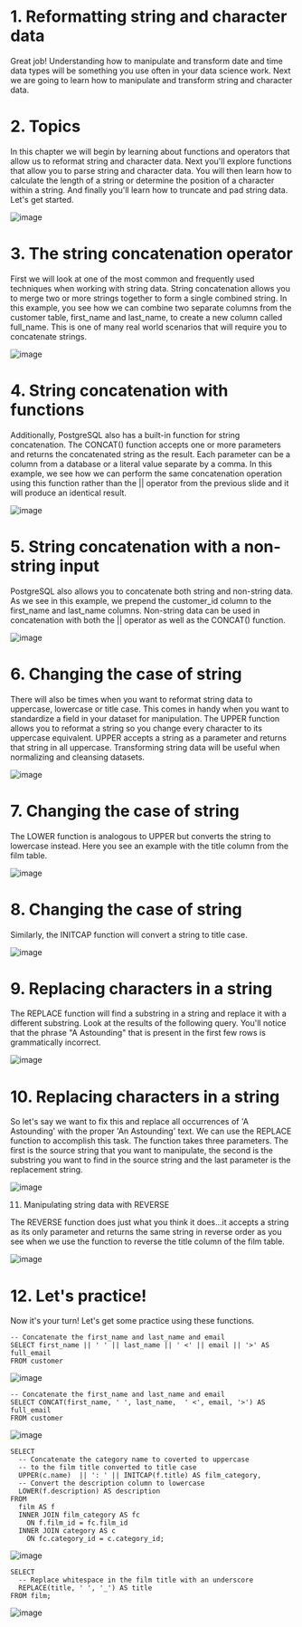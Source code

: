 # 1. Reformatting string and character data

Great job! Understanding how to manipulate and transform date and time data types will be something you use often in your data science work. Next we are going to learn how to manipulate and transform string and character data.

# 2. Topics

In this chapter we will begin by learning about functions and operators that allow us to reformat string and character data. Next you'll explore functions that allow you to parse string and character data. You will then learn how to calculate the length of a string or determine the position of a character within a string. And finally you'll learn how to truncate and pad string data. Let's get started.

![image](https://github.com/artempohribnyi/datacamp/assets/113499718/d0b284d8-cff5-4424-a17f-fbe01c39252e)


# 3. The string concatenation operator

First we will look at one of the most common and frequently used techniques when working with string data. String concatenation allows you to merge two or more strings together to form a single combined string. In this example, you see how we can combine two separate columns from the customer table, first_name and last_name, to create a new column called full_name. This is one of many real world scenarios that will require you to concatenate strings.

![image](https://github.com/artempohribnyi/datacamp/assets/113499718/7cf3675f-2ea5-4dec-a327-28c3450dce8e)


# 4. String concatenation with functions

Additionally, PostgreSQL also has a built-in function for string concatenation. The CONCAT() function accepts one or more parameters and returns the concatenated string as the result. Each parameter can be a column from a database or a literal value separate by a comma. In this example, we see how we can perform the same concatenation operation using this function rather than the || operator from the previous slide and it will produce an identical result.

![image](https://github.com/artempohribnyi/datacamp/assets/113499718/568d25d6-aab3-4bb1-afb1-5dc0b3b19892)


# 5. String concatenation with a non-string input

PostgreSQL also allows you to concatenate both string and non-string data. As we see in this example, we prepend the customer_id column to the first_name and last_name columns. Non-string data can be used in concatenation with both the || operator as well as the CONCAT() function.

![image](https://github.com/artempohribnyi/datacamp/assets/113499718/016ab9e6-d13e-444f-8824-2af4b4dd9f51)


# 6. Changing the case of string

There will also be times when you want to reformat string data to uppercase, lowercase or title case. This comes in handy when you want to standardize a field in your dataset for manipulation. The UPPER function allows you to reformat a string so you change every character to its uppercase equivalent. UPPER accepts a string as a parameter and returns that string in all uppercase. Transforming string data will be useful when normalizing and cleansing datasets.

![image](https://github.com/artempohribnyi/datacamp/assets/113499718/8cac1d77-7fd4-42c2-8cde-0833414d74f0)


# 7. Changing the case of string

The LOWER function is analogous to UPPER but converts the string to lowercase instead. Here you see an example with the title column from the film table.

![image](https://github.com/artempohribnyi/datacamp/assets/113499718/dd26bae2-0f88-462f-9d6a-7c01ff63b04f)


# 8. Changing the case of string

Similarly, the INITCAP function will convert a string to title case.

![image](https://github.com/artempohribnyi/datacamp/assets/113499718/0c1ab9e2-f315-4733-9957-3196b063117f)

# 9. Replacing characters in a string

The REPLACE function will find a substring in a string and replace it with a different substring. Look at the results of the following query. You'll notice that the phrase "A Astounding" that is present in the first few rows is grammatically incorrect.

![image](https://github.com/artempohribnyi/datacamp/assets/113499718/a65145ac-3b0f-4b68-b073-1ce0d541e0c3)

# 10. Replacing characters in a string

So let's say we want to fix this and replace all occurrences of 'A Astounding' with the proper 'An Astounding' text. We can use the REPLACE function to accomplish this task. The function takes three parameters. The first is the source string that you want to manipulate, the second is the substring you want to find in the source string and the last parameter is the replacement string.

![image](https://github.com/artempohribnyi/datacamp/assets/113499718/f6e287f5-ef72-4d5f-841b-7b37152d15dc)

11. Manipulating string data with REVERSE

The REVERSE function does just what you think it does...it accepts a string as its only parameter and returns the same string in reverse order as you see when we use the function to reverse the title column of the film table.

![image](https://github.com/artempohribnyi/datacamp/assets/113499718/c569e911-e78b-4c60-b68e-c8b2777977c0)


# 12. Let's practice!

Now it's your turn! Let's get some practice using these functions.

```
-- Concatenate the first_name and last_name and email 
SELECT first_name || ' ' || last_name || ' <' || email || '>' AS full_email 
FROM customer
```
![image](https://github.com/artempohribnyi/datacamp/assets/113499718/4cd01fc8-1b85-4e9f-9ed0-88dc9213ac95)

```
-- Concatenate the first_name and last_name and email
SELECT CONCAT(first_name, ' ', last_name,  ' <', email, '>') AS full_email 
FROM customer
```
![image](https://github.com/artempohribnyi/datacamp/assets/113499718/ff83a7fa-1331-4dba-b51a-496c8a7ab8b8)

```
SELECT 
  -- Concatenate the category name to coverted to uppercase
  -- to the film title converted to title case
  UPPER(c.name)  || ': ' || INITCAP(f.title) AS film_category, 
  -- Convert the description column to lowercase
  LOWER(f.description) AS description
FROM 
  film AS f 
  INNER JOIN film_category AS fc 
  	ON f.film_id = fc.film_id 
  INNER JOIN category AS c 
  	ON fc.category_id = c.category_id;
```
![image](https://github.com/artempohribnyi/datacamp/assets/113499718/210ff4a0-1a56-4b5c-bea1-57d24f73d3f3)

```
SELECT 
  -- Replace whitespace in the film title with an underscore
  REPLACE(title, ' ', '_') AS title
FROM film; 
```
![image](https://github.com/artempohribnyi/datacamp/assets/113499718/df47a052-fad1-46c9-acee-8a21917a69ae)
